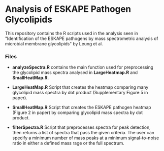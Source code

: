 # Analysis of ESKAPE Pathogen Glycolipids

This repository contains the R scripts used in the analysis seen in "Identification of the ESKAPE pathogens by mass spectrometric analysis of microbial membrane glycolipids" by Leung et al.   


### Files

- **analyzeSpectra.R** contains the main function used for preprocessing the glycolipid mass spectra analysed in **LargeHeatmap.R** and **SmallHeatMap.R**. 

- **LargeHeatMap.R** Script that creates the heatmap comparing many glycolipid mass spectra by dot product (Supplementary Figure 5 in paper).  

- **SmallHeatMap.R** Script that creates the ESKAPE pathogen heatmap (Figure 2 in paper) by comparing glycolipid mass spectra by dot product.  

- **filterSpectra.R** Script that preprocesses spectra for peak detection, then returns a list of spectra that pass the given criteria. The user can specify a minimum number of mass peaks at a minimum signal-to-noise ratio in either a defined mass rage or the full spectrum.


